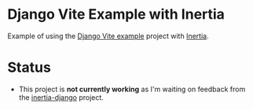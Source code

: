 # Django Vite Example with Inertia

Example of using the [Django Vite example](https://github.com/MrBin99/django-vite-example) project with [Inertia](https://inertiajs.com).

# Status
- This project is **not currently working** as I'm waiting on feedback from the [inertia-django](https://github.com/inertiajs/inertia-django) project.
